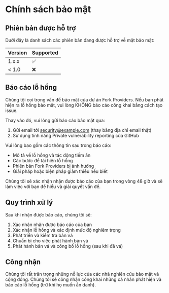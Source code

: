 # Chính sách bảo mật

## Phiên bản được hỗ trợ

Dưới đây là danh sách các phiên bản đang được hỗ trợ về mặt bảo mật:

| Version | Supported          |
| ------- | ------------------ |
| 1.x.x   | :white_check_mark: |
| < 1.0   | :x:                |

## Báo cáo lỗ hổng

Chúng tôi coi trọng vấn đề bảo mật của dự án Fork Providers. Nếu bạn phát hiện ra
lỗ hổng bảo mật, vui lòng KHÔNG báo cáo công khai bằng cách tạo issue.

Thay vào đó, vui lòng gửi báo cáo bảo mật qua:

1. Gửi email tới security@example.com (thay bằng địa chỉ email thật)
2. Sử dụng tính năng Private vulnerability reporting của GitHub

Vui lòng bao gồm các thông tin sau trong báo cáo:

- Mô tả về lỗ hổng và tác động tiềm ẩn
- Các bước để tái hiện lỗ hổng
- Phiên bản Fork Providers bị ảnh hưởng
- Giải pháp hoặc biện pháp giảm thiểu nếu biết

Chúng tôi sẽ xác nhận nhận được báo cáo của bạn trong vòng 48 giờ và sẽ làm việc với bạn để hiểu và giải quyết vấn đề.

## Quy trình xử lý

Sau khi nhận được báo cáo, chúng tôi sẽ:

1. Xác nhận nhận được báo cáo của bạn
2. Xác nhận lỗ hổng và xác định mức độ nghiêm trọng
3. Phát triển và kiểm tra bản vá
4. Chuẩn bị cho việc phát hành bản vá
5. Phát hành bản vá và công bố lỗ hổng (sau khi đã vá)

## Công nhận

Chúng tôi rất trân trọng những nỗ lực của các nhà nghiên cứu bảo mật và cộng đồng.
Chúng tôi sẽ công nhận công khai những cá nhân phát hiện và báo cáo lỗ hổng (trừ khi họ muốn ẩn danh).
